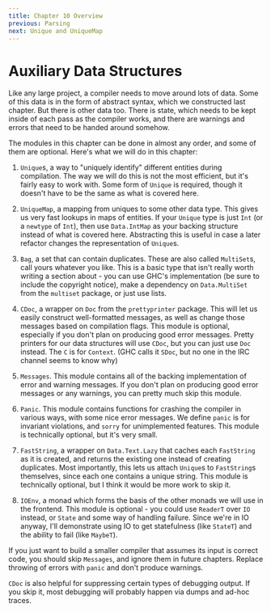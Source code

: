 ```yaml
---
title: Chapter 10 Overview
previous: Parsing
next: Unique and UniqueMap
---
```

# Auxiliary Data Structures
Like any large project, a compiler needs to move around lots of data. Some of this data is in the form of abstract syntax, which we constructed last chapter. But there is other data too. There is state, which needs to be kept inside of each pass as the compiler works, and there are warnings and errors that need to be handed around somehow.

The modules in this chapter can be done in almost any order, and some of them are optional. Here's what we will do in this chapter:

1. `Unique`s, a way to "uniquely identify" different entities during compilation. The way we will do this is not the most efficient, but it's fairly easy to work with. Some form of `Unique` is required, though it doesn't have to be the same as what is covered here.

2. `UniqueMap`, a mapping from uniques to some other data type. This gives us very fast lookups in maps of entities. If your `Unique` type is just `Int` (or a `newtype` of `Int`), then use `Data.IntMap` as your backing structure instead of what is covered here. Abstracting this is useful in case a later refactor changes the representation of `Unique`s.

3. `Bag`, a set that can contain duplicates. These are also called `MultiSet`s, call yours whatever you like. This is a basic type that isn't really worth writing a section about - you can use GHC's implementation (be sure to include the copyright notice), make a dependency on `Data.MultiSet` from the `multiset` package, or just use lists.

4. `CDoc`, a wrapper on `Doc` from the `prettyprinter` package. This will let us easily construct well-formatted messages, as well as change those messages based on compilation flags. This module is optional, especially if you don't plan on producing good error messages. Pretty printers for our data structures will use `CDoc`, but you can just use `Doc` instead. The `C` is for `Context`. (GHC calls it `SDoc`, but no one in the IRC channel seems to know why)

5. `Messages`. This module contains all of the backing implementation of error and warning messages. If you don't plan on producing good error messages or any warnings, you can pretty much skip this module.

6. `Panic`. This module contains functions for crashing the compiler in various ways, with some nice error messages. We define `panic` is for invariant violations, and `sorry` for unimplemented features. This module is technically optional, but it's very small.

7. `FastString`, a wrapper on `Data.Text.Lazy` that caches each `FastString` as it is created, and returns the existing one instead of creating duplicates. Most importantly, this lets us attach `Unique`s to `FastString`s themselves, since each one contains a unique string. This module is technically optional, but I think it would be more work to skip it.

8. `IOEnv`, a monad which forms the basis of the other monads we will use in the frontend. This module is optional - you could use `ReaderT` over `IO` instead, or `State` and some way of handling failure. Since we're in IO anyway, I'll demonstrate using IO to get statefulness (like `StateT`) and the ability to fail (like `MaybeT`).

If you just want to build a smaller compiler that assumes its input is correct code, you should skip `Messages`, and ignore them in future chapters. Replace throwing of errors with `panic` and don't produce warnings.

`CDoc` is also helpful for suppressing certain types of debugging output. If you skip it, most debugging will probably happen via dumps and ad-hoc traces.
<!--stackedit_data:
eyJoaXN0b3J5IjpbMTc5MDE4NjA0NywxMzMzNDc2ODQ1XX0=
-->